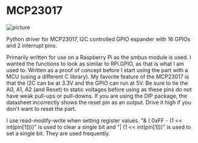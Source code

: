 # MCP23017
![picture](https://cdn-shop.adafruit.com/970x728/732-02.jpg)

Python driver for MCP23017, I2C controlled GPIO expander with 16 GPIOs and 2 interrupt pins.

Primarily written for use on a Raspberry Pi as the smbus module is used. I wanted the functions to look as similar to RPi.GPIO, as that is what I am used to. Written as a proof of concept before I start using the part with a MCU (using a different C library). My favorite feature of the MCP23017 is that the I2C can be at 3.3V and the GPIO can run at 5V. Be sure to tie the A0, A1, A2 (and Reset) to static voltages before using as these pins do not have weak pull-ups or pull-downs. If you are using the DIP package, the datasheet incorrectly shows the reset pin as an output. Drive it high if you don't want to reset the part.

I use read-modify-write when setting register values. "& ( 0xFF - (1 << int(pin[1])))" is used to clear a single bit and "| (1 << int(pin[1]))" is used to set a single bit. They are used frequently. 
